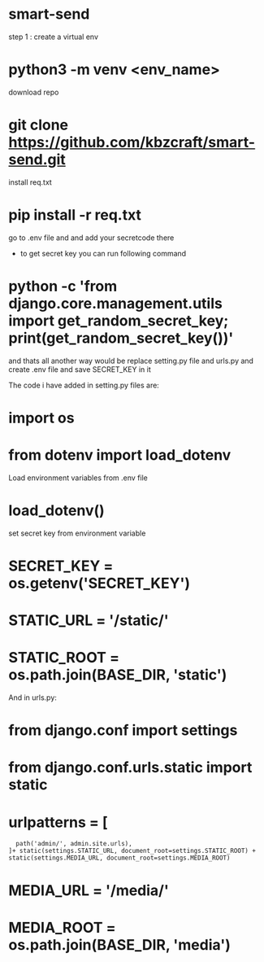 # smart-send
step 1 : create a virtual env

# python3 -m venv <env_name>

download repo

# git clone https://github.com/kbzcraft/smart-send.git

install req.txt

# pip install -r req.txt

go to .env file and and add your secretcode there
  - to get secret key you can run following command
  # python -c 'from django.core.management.utils import get_random_secret_key; print(get_random_secret_key())'
 
and thats all another way would be
replace setting.py file and urls.py
and create .env file and save SECRET_KEY in it


The code i have added in setting.py files are:
  # import os
  # from dotenv import load_dotenv

  Load environment variables from .env file
  # load_dotenv()
  set secret key from environment variable
  # SECRET_KEY = os.getenv('SECRET_KEY')
  
  # STATIC_URL = '/static/'
  # STATIC_ROOT = os.path.join(BASE_DIR, 'static')
And in urls.py:
  # from django.conf import settings
  # from django.conf.urls.static import static
  
  # urlpatterns = [
      path('admin/', admin.site.urls),
    ]+ static(settings.STATIC_URL, document_root=settings.STATIC_ROOT) + static(settings.MEDIA_URL, document_root=settings.MEDIA_ROOT)

  # MEDIA_URL = '/media/'
  # MEDIA_ROOT = os.path.join(BASE_DIR, 'media')
